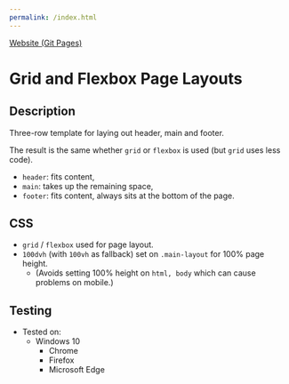 ```yaml
---
permalink: /index.html
---
```


[Website (Git Pages)](https://chrisnajman.github.io/grid-flexbox-page-layouts)

# Grid and Flexbox Page Layouts

## Description

Three-row template for laying out header, main and footer.

The result is the same whether `grid` or `flexbox` is used (but `grid` uses less code).

- `header`: fits content,
- `main`: takes up the remaining space,
- `footer`: fits content, always sits at the bottom of the page.

## CSS

- `grid` / `flexbox` used for page layout.
- `100dvh` (with `100vh` as fallback) set on `.main-layout` for 100% page height.
  - (Avoids setting 100% height on `html, body` which can cause problems on mobile.)

## Testing

- Tested on:
  - Windows 10
    - Chrome
    - Firefox
    - Microsoft Edge
